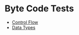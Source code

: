 # Byte Code Tests

  * [Control Flow](control_flow/control_flow.md)
  * [Data Types](data_types/data_types.md)
